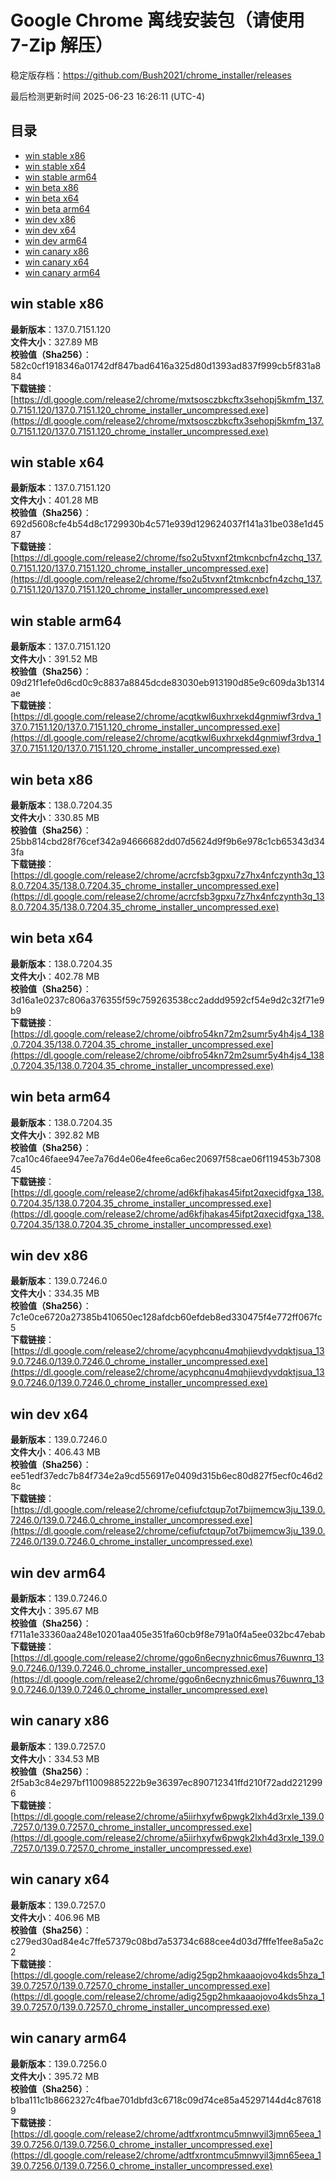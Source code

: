# Google Chrome 离线安装包（请使用 7-Zip 解压）
稳定版存档：<https://github.com/Bush2021/chrome_installer/releases>

最后检测更新时间
2025-06-23 16:26:11 (UTC-4)

## 目录
* [win stable x86](https://github.com/Bush2021/chrome_installer?tab=readme-ov-file#win-stable-x86)
* [win stable x64](https://github.com/Bush2021/chrome_installer?tab=readme-ov-file#win-stable-x64)
* [win stable arm64](https://github.com/Bush2021/chrome_installer?tab=readme-ov-file#win-stable-arm64)
* [win beta x86](https://github.com/Bush2021/chrome_installer?tab=readme-ov-file#win-beta-x86)
* [win beta x64](https://github.com/Bush2021/chrome_installer?tab=readme-ov-file#win-beta-x64)
* [win beta arm64](https://github.com/Bush2021/chrome_installer?tab=readme-ov-file#win-beta-arm64)
* [win dev x86](https://github.com/Bush2021/chrome_installer?tab=readme-ov-file#win-dev-x86)
* [win dev x64](https://github.com/Bush2021/chrome_installer?tab=readme-ov-file#win-dev-x64)
* [win dev arm64](https://github.com/Bush2021/chrome_installer?tab=readme-ov-file#win-dev-arm64)
* [win canary x86](https://github.com/Bush2021/chrome_installer?tab=readme-ov-file#win-canary-x86)
* [win canary x64](https://github.com/Bush2021/chrome_installer?tab=readme-ov-file#win-canary-x64)
* [win canary arm64](https://github.com/Bush2021/chrome_installer?tab=readme-ov-file#win-canary-arm64)

## win stable x86
**最新版本**：137.0.7151.120  
**文件大小**：327.89 MB  
**校验值（Sha256）**：582c0cf1918346a01742df847bad6416a325d80d1393ad837f999cb5f831a884  
**下载链接**：[https://dl.google.com/release2/chrome/mxtsosczbkcftx3sehopj5kmfm_137.0.7151.120/137.0.7151.120_chrome_installer_uncompressed.exe](https://dl.google.com/release2/chrome/mxtsosczbkcftx3sehopj5kmfm_137.0.7151.120/137.0.7151.120_chrome_installer_uncompressed.exe)  

## win stable x64
**最新版本**：137.0.7151.120  
**文件大小**：401.28 MB  
**校验值（Sha256）**：692d5608cfe4b54d8c1729930b4c571e939d129624037f141a31be038e1d4587  
**下载链接**：[https://dl.google.com/release2/chrome/fso2u5tvxnf2tmkcnbcfn4zchq_137.0.7151.120/137.0.7151.120_chrome_installer_uncompressed.exe](https://dl.google.com/release2/chrome/fso2u5tvxnf2tmkcnbcfn4zchq_137.0.7151.120/137.0.7151.120_chrome_installer_uncompressed.exe)  

## win stable arm64
**最新版本**：137.0.7151.120  
**文件大小**：391.52 MB  
**校验值（Sha256）**：09d21f1efe0d6cd0c9c8837a8845dcde83030eb913190d85e9c609da3b1314ae  
**下载链接**：[https://dl.google.com/release2/chrome/acqtkwl6uxhrxekd4gnmiwf3rdva_137.0.7151.120/137.0.7151.120_chrome_installer_uncompressed.exe](https://dl.google.com/release2/chrome/acqtkwl6uxhrxekd4gnmiwf3rdva_137.0.7151.120/137.0.7151.120_chrome_installer_uncompressed.exe)  

## win beta x86
**最新版本**：138.0.7204.35  
**文件大小**：330.85 MB  
**校验值（Sha256）**：25bb814cbd28f76cef342a94666682dd07d5624d9f9b6e978c1cb65343d343fa  
**下载链接**：[https://dl.google.com/release2/chrome/acrcfsb3gpxu7z7hx4nfczynth3q_138.0.7204.35/138.0.7204.35_chrome_installer_uncompressed.exe](https://dl.google.com/release2/chrome/acrcfsb3gpxu7z7hx4nfczynth3q_138.0.7204.35/138.0.7204.35_chrome_installer_uncompressed.exe)  

## win beta x64
**最新版本**：138.0.7204.35  
**文件大小**：402.78 MB  
**校验值（Sha256）**：3d16a1e0237c806a376355f59c759263538cc2addd9592cf54e9d2c32f71e9b9  
**下载链接**：[https://dl.google.com/release2/chrome/oibfro54kn72m2sumr5y4h4js4_138.0.7204.35/138.0.7204.35_chrome_installer_uncompressed.exe](https://dl.google.com/release2/chrome/oibfro54kn72m2sumr5y4h4js4_138.0.7204.35/138.0.7204.35_chrome_installer_uncompressed.exe)  

## win beta arm64
**最新版本**：138.0.7204.35  
**文件大小**：392.82 MB  
**校验值（Sha256）**：7ca10c46faee947ee7a76d4e06e4fee6ca6ec20697f58cae06f119453b730845  
**下载链接**：[https://dl.google.com/release2/chrome/ad6kfjhakas45ifpt2qxecidfgxa_138.0.7204.35/138.0.7204.35_chrome_installer_uncompressed.exe](https://dl.google.com/release2/chrome/ad6kfjhakas45ifpt2qxecidfgxa_138.0.7204.35/138.0.7204.35_chrome_installer_uncompressed.exe)  

## win dev x86
**最新版本**：139.0.7246.0  
**文件大小**：334.35 MB  
**校验值（Sha256）**：7c1e0ce6720a27385b410650ec128afdcb60efdeb8ed330475f4e772ff067fc5  
**下载链接**：[https://dl.google.com/release2/chrome/acyphcqnu4mqhjievdyvdqktjsua_139.0.7246.0/139.0.7246.0_chrome_installer_uncompressed.exe](https://dl.google.com/release2/chrome/acyphcqnu4mqhjievdyvdqktjsua_139.0.7246.0/139.0.7246.0_chrome_installer_uncompressed.exe)  

## win dev x64
**最新版本**：139.0.7246.0  
**文件大小**：406.43 MB  
**校验值（Sha256）**：ee51edf37edc7b84f734e2a9cd556917e0409d315b6ec80d827f5ecf0c46d28c  
**下载链接**：[https://dl.google.com/release2/chrome/cefiufctqup7ot7bijmemcw3ju_139.0.7246.0/139.0.7246.0_chrome_installer_uncompressed.exe](https://dl.google.com/release2/chrome/cefiufctqup7ot7bijmemcw3ju_139.0.7246.0/139.0.7246.0_chrome_installer_uncompressed.exe)  

## win dev arm64
**最新版本**：139.0.7246.0  
**文件大小**：395.67 MB  
**校验值（Sha256）**：f711a1e33360aa248e10201aa405e351fa60cb9f8e791a0f4a5ee032bc47ebab  
**下载链接**：[https://dl.google.com/release2/chrome/ggo6n6ecnyzhnic6mus76uwnrq_139.0.7246.0/139.0.7246.0_chrome_installer_uncompressed.exe](https://dl.google.com/release2/chrome/ggo6n6ecnyzhnic6mus76uwnrq_139.0.7246.0/139.0.7246.0_chrome_installer_uncompressed.exe)  

## win canary x86
**最新版本**：139.0.7257.0  
**文件大小**：334.53 MB  
**校验值（Sha256）**：2f5ab3c84e297bf11009885222b9e36397ec890712341ffd210f72add2212996  
**下载链接**：[https://dl.google.com/release2/chrome/a5iirhxyfw6pwgk2lxh4d3rxle_139.0.7257.0/139.0.7257.0_chrome_installer_uncompressed.exe](https://dl.google.com/release2/chrome/a5iirhxyfw6pwgk2lxh4d3rxle_139.0.7257.0/139.0.7257.0_chrome_installer_uncompressed.exe)  

## win canary x64
**最新版本**：139.0.7257.0  
**文件大小**：406.96 MB  
**校验值（Sha256）**：c279ed30ad84e4c7ffe57379c08bd7a53734c688cee4d03d7fffe1fee8a5a2c2  
**下载链接**：[https://dl.google.com/release2/chrome/adig25gp2hmkaaaojovo4kds5hza_139.0.7257.0/139.0.7257.0_chrome_installer_uncompressed.exe](https://dl.google.com/release2/chrome/adig25gp2hmkaaaojovo4kds5hza_139.0.7257.0/139.0.7257.0_chrome_installer_uncompressed.exe)  

## win canary arm64
**最新版本**：139.0.7256.0  
**文件大小**：395.72 MB  
**校验值（Sha256）**：b1ba111c1b8662327c4fbae701dbfd3c6718c09d74ce85a45297144d4c876189  
**下载链接**：[https://dl.google.com/release2/chrome/adtfxrontmcu5mnwyil3jmn65eea_139.0.7256.0/139.0.7256.0_chrome_installer_uncompressed.exe](https://dl.google.com/release2/chrome/adtfxrontmcu5mnwyil3jmn65eea_139.0.7256.0/139.0.7256.0_chrome_installer_uncompressed.exe)  

